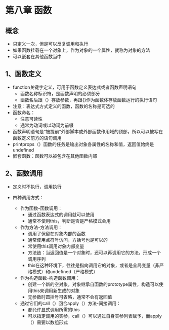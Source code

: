 # 第八章 函数

## 概念

* 只定义一次，但是可以反复调用和执行
* 如果函数挂载在一个对象上，作为对象的一个属性，就称为对象的方法
* 可以嵌套在其他函数当中

## 1、函数定义

* function关键字定义，可用于函数定义表达式或者函数声明语句
  * 函数名称标识符，是函数声明的必须部分
  * 函数名后跟（）存放参数，再跟{}作为函数体存放函数运行的执行语句
* 注意：表达式方式定义的函数，函数的名称是可选的
* 函数命名：
  * 注意可读性
  * 通常为动词或以动词为前缀
* 函数声明语句是“被提前”外部脚本或外部函数作用域的顶部，所以可以被写在函数定义前方的语句调用
* printprops（）函数的任务是输出对象各属性的名称和值，返回值始终是undefined
* 嵌套函数：函数可以被包含在其他函数内部

## 2、函数调用

* 定义时不执行，调用执行

* 四种调用方式：

  * 作为函数-函数调用：
    * 通过函数表达式的调用就可以使用
    * 通常不使用this，判断是否是严格模式会用
  * 作为方法-方法调用：
    * 调用了保留在对象内部的函数
    * 通常使用点符号访问，方括号也是可以的
    * 常使用this调用对象内部变量
    * 方法链：当返回值是一个对象时，还可以再调用它的方法，形成一个调用序列
    * this在这种环境下，往往是指向调用它的对象，或者是全局变量（非严格模式）和undefined（严格模式）
  * 作为构造函数-构造函数调用：
    * 创建一个新的空对象，对象继承自函数的prototype属性，构造可以使用this来调用新生成的对象
    * 无参数时圆括号可省略，通常不会有返回值
  * 通过它们的call（）回合apply（）方法-间接调用：
    * 都允许显式调用所需的this
    * 可以指定调用的实参，call（）可以通过自身实参列表赋予，而apply（）需要以数组形式

  

